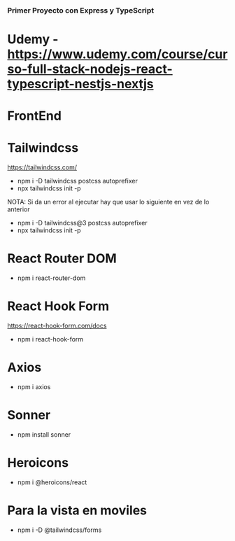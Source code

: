 ### Primer Proyecto con Express y TypeScript
#
# Udemy - https://www.udemy.com/course/curso-full-stack-nodejs-react-typescript-nestjs-nextjs

# FrontEnd

# Tailwindcss
https://tailwindcss.com/

- npm i -D tailwindcss postcss autoprefixer
- npx tailwindcss init -p

NOTA: Si da un error al ejecutar hay que usar lo siguiente en vez de lo anterior
- npm i -D tailwindcss@3 postcss autoprefixer
- npx tailwindcss init -p

# React Router DOM
- npm i react-router-dom

#  React Hook Form
https://react-hook-form.com/docs

- npm i react-hook-form

# Axios
- npm i axios

# Sonner
- npm install sonner

# Heroicons
- npm i @heroicons/react

# Para la vista en moviles
- npm i -D @tailwindcss/forms